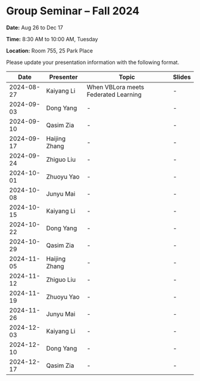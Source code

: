 # Group Seminar – Fall 2024

**Date:** Aug 26 to Dec 17

**Time:** 8:30 AM to 10:00 AM, Tuesday

**Location:** Room 755, 25 Park Place

Please update your presentation information with the following format.

| Date       | Presenter     | Topic | Slides |
|------------|----------------|--------|--------|
| 2024-08-27 | Kaiyang Li      | When VBLora meets Federated Learning | -      | 
| 2024-09-03 |   Dong Yang    | -      | -      |  
| 2024-09-10 |  Qasim Zia      | -      | -      | 
| 2024-09-17 | Haijing Zhang      | -      |-      | 
| 2024-09-24 |   Zhiguo Liu    | -      | -      | 
| 2024-10-01 | Zhuoyu Yao     | -      | -      | 
| 2024-10-08 | Junyu Mai      | -      | -      | 
| 2024-10-15 | Kaiyang Li     | -      | -      | 
| 2024-10-22 | Dong Yang | -   |   -      | 
| 2024-10-29 |  Qasim Zia        | -      | -      | 
| 2024-11-05 | Haijing Zhang       | -      | -      | 
| 2024-11-12 |    Zhiguo Liu   | -      | -      | 
| 2024-11-19 | Zhuoyu Yao     | -      | -      | 
| 2024-11-26 | Junyu Mai        | -      | -      | 
| 2024-12-03 | Kaiyang Li       | -      | -      | 
| 2024-12-10 | Dong Yang     | -      | -      | 
| 2024-12-17 | Qasim Zia     | -      | -      | 

